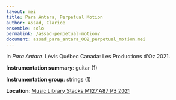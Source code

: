 ```yaml
---
layout: mei
title: Para Antara, Perpetual Motion
author: Assad, Clarice
ensemble: solo
permalink: /assad-perpetual-motion/
document: assad_para_antara_002_perpetual_motion.mei
---
```


In *Para Antara.* Lévis Québec Canada: Les Productions d'Oz 2021.

**Instrumentation summary**: guitar (1) 

**Instrumentation group**: strings (1) 

**Location**: <a href="https://tufts.primo.exlibrisgroup.com/permalink/01TUN_INST/1kc9gia/alma991018415144803851" target="_blank">Music Library Stacks M127.A87 P3 2021</a>